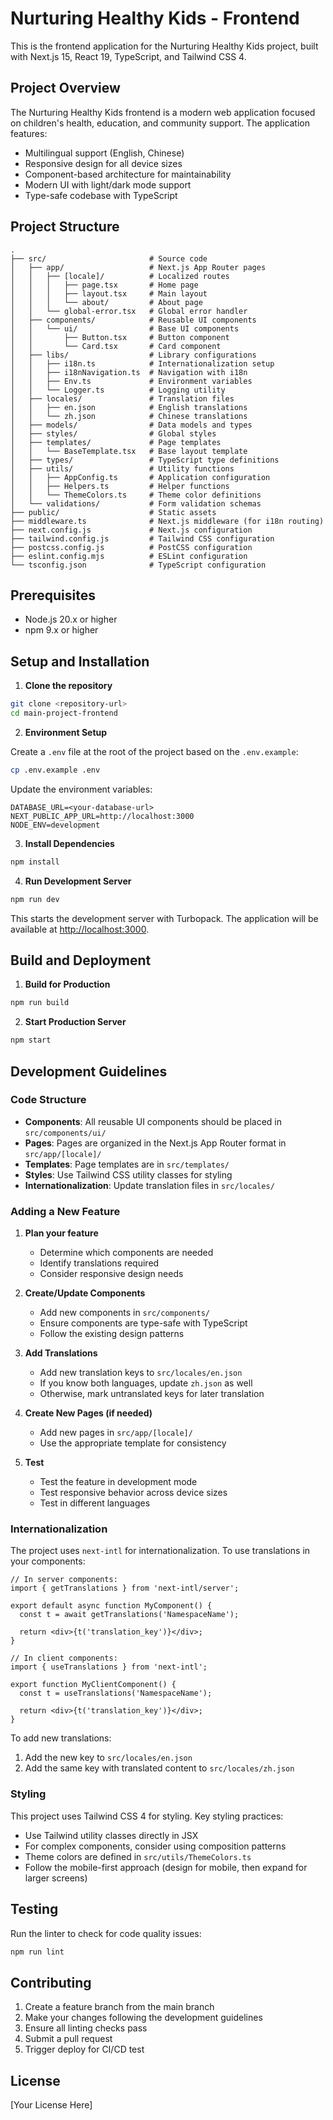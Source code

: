 # Nurturing Healthy Kids - Frontend

This is the frontend application for the Nurturing Healthy Kids project, built with Next.js 15, React 19, TypeScript, and Tailwind CSS 4.

## Project Overview

The Nurturing Healthy Kids frontend is a modern web application focused on children's health, education, and community support. The application features:

- Multilingual support (English, Chinese)
- Responsive design for all device sizes
- Component-based architecture for maintainability
- Modern UI with light/dark mode support
- Type-safe codebase with TypeScript

## Project Structure

```
.
├── src/                       # Source code
│   ├── app/                   # Next.js App Router pages
│   │   ├── [locale]/          # Localized routes
│   │   │   ├── page.tsx       # Home page
│   │   │   ├── layout.tsx     # Main layout
│   │   │   └── about/         # About page
│   │   └── global-error.tsx   # Global error handler
│   ├── components/            # Reusable UI components
│   │   └── ui/                # Base UI components
│   │       ├── Button.tsx     # Button component
│   │       └── Card.tsx       # Card component
│   ├── libs/                  # Library configurations
│   │   ├── i18n.ts            # Internationalization setup
│   │   ├── i18nNavigation.ts  # Navigation with i18n
│   │   ├── Env.ts             # Environment variables
│   │   └── Logger.ts          # Logging utility
│   ├── locales/               # Translation files
│   │   ├── en.json            # English translations
│   │   └── zh.json            # Chinese translations
│   ├── models/                # Data models and types
│   ├── styles/                # Global styles
│   ├── templates/             # Page templates
│   │   └── BaseTemplate.tsx   # Base layout template
│   ├── types/                 # TypeScript type definitions
│   ├── utils/                 # Utility functions
│   │   ├── AppConfig.ts       # Application configuration
│   │   ├── Helpers.ts         # Helper functions
│   │   └── ThemeColors.ts     # Theme color definitions
│   └── validations/           # Form validation schemas
├── public/                    # Static assets
├── middleware.ts              # Next.js middleware (for i18n routing)
├── next.config.js             # Next.js configuration
├── tailwind.config.js         # Tailwind CSS configuration
├── postcss.config.js          # PostCSS configuration
├── eslint.config.mjs          # ESLint configuration
└── tsconfig.json              # TypeScript configuration
```

## Prerequisites

- Node.js 20.x or higher
- npm 9.x or higher

## Setup and Installation

1. **Clone the repository**

```bash
git clone <repository-url>
cd main-project-frontend
```

2. **Environment Setup**

Create a `.env` file at the root of the project based on the `.env.example`:

```bash
cp .env.example .env
```

Update the environment variables:

```
DATABASE_URL=<your-database-url>
NEXT_PUBLIC_APP_URL=http://localhost:3000
NODE_ENV=development
```

3. **Install Dependencies**

```bash
npm install
```

4. **Run Development Server**

```bash
npm run dev
```

This starts the development server with Turbopack. The application will be available at [http://localhost:3000](http://localhost:3000).

## Build and Deployment

1. **Build for Production**

```bash
npm run build
```

2. **Start Production Server**

```bash
npm start
```

## Development Guidelines

### Code Structure

- **Components**: All reusable UI components should be placed in `src/components/ui/`
- **Pages**: Pages are organized in the Next.js App Router format in `src/app/[locale]/`
- **Templates**: Page templates are in `src/templates/`
- **Styles**: Use Tailwind CSS utility classes for styling
- **Internationalization**: Update translation files in `src/locales/`

### Adding a New Feature

1. **Plan your feature**
   - Determine which components are needed
   - Identify translations required
   - Consider responsive design needs

2. **Create/Update Components**
   - Add new components in `src/components/`
   - Ensure components are type-safe with TypeScript
   - Follow the existing design patterns

3. **Add Translations**
   - Add new translation keys to `src/locales/en.json`
   - If you know both languages, update `zh.json` as well
   - Otherwise, mark untranslated keys for later translation

4. **Create New Pages (if needed)**
   - Add new pages in `src/app/[locale]/`
   - Use the appropriate template for consistency

5. **Test**
   - Test the feature in development mode
   - Test responsive behavior across device sizes
   - Test in different languages

### Internationalization

The project uses `next-intl` for internationalization. To use translations in your components:

```tsx
// In server components:
import { getTranslations } from 'next-intl/server';

export default async function MyComponent() {
  const t = await getTranslations('NamespaceName');
  
  return <div>{t('translation_key')}</div>;
}

// In client components:
import { useTranslations } from 'next-intl';

export function MyClientComponent() {
  const t = useTranslations('NamespaceName');
  
  return <div>{t('translation_key')}</div>;
}
```

To add new translations:
1. Add the new key to `src/locales/en.json`
2. Add the same key with translated content to `src/locales/zh.json`

### Styling

This project uses Tailwind CSS 4 for styling. Key styling practices:

- Use Tailwind utility classes directly in JSX
- For complex components, consider using composition patterns
- Theme colors are defined in `src/utils/ThemeColors.ts`
- Follow the mobile-first approach (design for mobile, then expand for larger screens)

## Testing

Run the linter to check for code quality issues:

```bash
npm run lint
```

## Contributing

1. Create a feature branch from the main branch
2. Make your changes following the development guidelines
3. Ensure all linting checks pass
4. Submit a pull request
5. Trigger deploy for CI/CD test
## License

[Your License Here]
